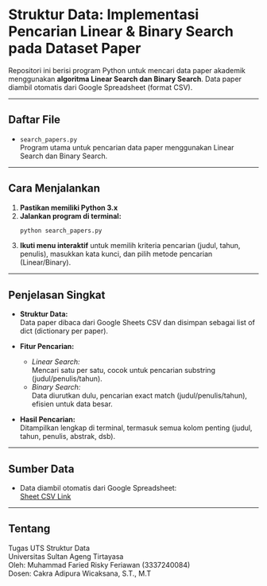 # Struktur Data: Implementasi Pencarian Linear & Binary Search pada Dataset Paper

Repositori ini berisi program Python untuk mencari data paper akademik menggunakan **algoritma Linear Search dan Binary Search**. Data paper diambil otomatis dari Google Spreadsheet (format CSV).

---

## Daftar File

- `search_papers.py`  
  Program utama untuk pencarian data paper menggunakan Linear Search dan Binary Search.

---

## Cara Menjalankan

1. **Pastikan memiliki Python 3.x**  
2. **Jalankan program di terminal:**
   ```sh
   python search_papers.py
   ```
3. **Ikuti menu interaktif** untuk memilih kriteria pencarian (judul, tahun, penulis), masukkan kata kunci, dan pilih metode pencarian (Linear/Binary).

---

## Penjelasan Singkat

- **Struktur Data:**  
  Data paper dibaca dari Google Sheets CSV dan disimpan sebagai list of dict (dictionary per paper).

- **Fitur Pencarian:**
  - *Linear Search:*  
    Mencari satu per satu, cocok untuk pencarian substring (judul/penulis/tahun).
  - *Binary Search:*  
    Data diurutkan dulu, pencarian exact match (judul/penulis/tahun), efisien untuk data besar.

- **Hasil Pencarian:**  
  Ditampilkan lengkap di terminal, termasuk semua kolom penting (judul, tahun, penulis, abstrak, dsb).

---

## Sumber Data

- Data diambil otomatis dari Google Spreadsheet:  
  [Sheet CSV Link](https://docs.google.com/spreadsheets/d/17ru4XAU2NloE9Dfxr2PC1BVcsYkLLT5r7nPSsiOFlvQ/edit?gid=743838712#gid=743838712)

---

## Tentang

Tugas UTS Struktur Data  
Universitas Sultan Ageng Tirtayasa  
Oleh: Muhammad Faried Risky Feriawan (3337240084)  
Dosen: Cakra Adipura Wicaksana, S.T., M.T
